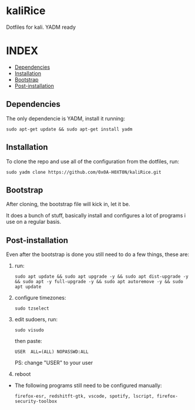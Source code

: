 # kaliRice

Dotfiles for kali. YADM ready

# INDEX

- [Dependencies](##Dependencies)
- [Installation](##Installation)
- [Bootstrap](##Bootstrap)
- [Post-installation](##Post-installation)


## Dependencies

The only dependencie is YADM, install it running:
```
sudo apt-get update && sudo apt-get install yadm
```

## Installation

To clone the repo and use all of the configuration from the dotfiles, run:

``` 
sudo yadm clone https://github.com/0x0A-H0XT0N/kaliRice.git
```

## Bootstrap

After cloning, the bootstrap file will kick in, let it be.

It does a bunch of stuff, basically install and configures a lot of programs i use on a regular basis.

## Post-installation

Even after the bootstrap is done you still need to do a few things, these are:

1. run:

    ``` sudo apt update && sudo apt upgrade -y && sudo apt dist-upgrade -y && sudo apt -y full-upgrade -y && sudo apt autoremove -y && sudo apt update ```

2. configure timezones:

    ```sudo tzselect ```

3. edit sudoers, run: 
    
    ```sudo visudo```

    then paste:
    
    ```USER  ALL=(ALL) NOPASSWD:ALL```

    PS: change "USER" to your user

4. reboot

- The following programs still need to be configured manually:

    ```firefox-esr, redshitft-gtk, vscode, spotify, lscript, firefox-security-toolbox```